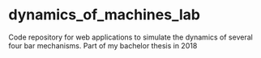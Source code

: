 # dynamics_of_machines_lab
Code repository for web applications to simulate the dynamics of several four bar mechanisms. Part of my bachelor thesis in 2018
